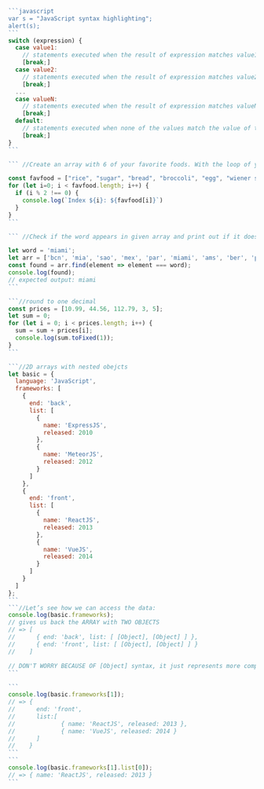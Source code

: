 ~~~javascript
```javascript
var s = "JavaScript syntax highlighting";
alert(s);
```
switch (expression) {
  case value1:
    // statements executed when the result of expression matches value1
    [break;]
  case value2:
    // statements executed when the result of expression matches value2
    [break;]
  ...
  case valueN:
    // statements executed when the result of expression matches valueN
    [break;]
  default:
    // statements executed when none of the values match the value of the expression
    [break;]
}
```

``` //Create an array with 6 of your favorite foods. With the loop of your choice, iterate through the array, but only print out the foods with an even index.

const favfood = ["rice", "sugar", "bread", "broccoli", "egg", "wiener schnitzel"]
for (let i=0; i < favfood.length; i++) {
  if (i % 2 !== 0) {
    console.log(`Index ${i}: ${favfood[i]}`)
  }
}
```

``` //Check if the word appears in given array and print out if it does or doesn’t:

let word = 'miami';
let arr = ['bcn', 'mia', 'sao', 'mex', 'par', 'miami', 'ams', 'ber', 'paris', 'lis', 'mad'];
const found = arr.find(element => element === word);
console.log(found);
// expected output: miami
```

```//round to one decimal
const prices = [10.99, 44.56, 112.79, 3, 5];
let sum = 0; 
for (let i = 0; i < prices.length; i++) {
  sum = sum + prices[i];
  console.log(sum.toFixed(1));
}
```

```//2D arrays with nested obejcts
let basic = {
  language: 'JavaScript',
  frameworks: [
    {
      end: 'back',
      list: [
        {
          name: 'ExpressJS',
          released: 2010
        },
        {
          name: 'MeteorJS',
          released: 2012
        }
      ]
    },
    {
      end: 'front',
      list: [
        {
          name: 'ReactJS',
          released: 2013
        },
        {
          name: 'VueJS',
          released: 2014
        }
      ]
    }
  ]
};
```
```//Let’s see how we can access the data:
console.log(basic.frameworks);
// gives us back the ARRAY with TWO OBJECTS
// => [
//      { end: 'back', list: [ [Object], [Object] ] },
//      { end: 'front', list: [ [Object], [Object] ] }
//    ]

// DON'T WORRY BECAUSE OF [Object] syntax, it just represents more complex structure inside. Will be covered later in the course.
```

```
console.log(basic.frameworks[1]);
// => {
//      end: 'front',
//      list:[
//             { name: 'ReactJS', released: 2013 },
//             { name: 'VueJS', released: 2014 }
//      ]
//    }
```
```
console.log(basic.frameworks[1].list[0]);
// => { name: 'ReactJS', released: 2013 }
```
~~~


